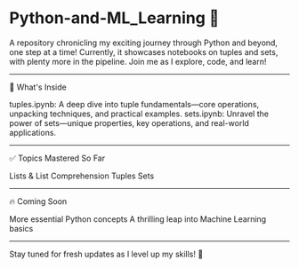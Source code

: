 # Python-and-ML_Learning 🚀

A repository chronicling my exciting journey through Python and beyond, one step at a time! Currently, 
it showcases notebooks on tuples and sets, with plenty more in the pipeline. Join me as I explore, code, and learn!

---

📂 What's Inside

tuples.ipynb: A deep dive into tuple fundamentals—core operations, unpacking techniques, and practical examples.
sets.ipynb: Unravel the power of sets—unique properties, key operations, and real-world applications.

---

✅ Topics Mastered So Far

Lists & List Comprehension
Tuples
Sets

---

🔥 Coming Soon

More essential Python concepts
A thrilling leap into Machine Learning basics

---

Stay tuned for fresh updates as I level up my skills! 🚀
